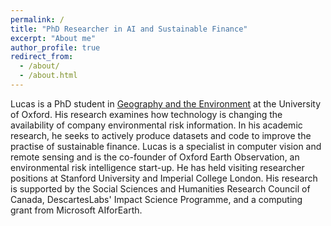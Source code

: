 ```yaml
---
permalink: /
title: "PhD Researcher in AI and Sustainable Finance"
excerpt: "About me"
author_profile: true
redirect_from: 
  - /about/
  - /about.html
---
```


Lucas is a PhD student in [Geography and the Environment](https://www.geog.ox.ac.uk/graduate/research/lkruitwagen.html) at the University of Oxford. His research examines how technology is changing the availability of company environmental risk information. In his academic research, he seeks to actively produce datasets and code to improve the practise of sustainable finance. Lucas is a specialist in computer vision and remote sensing and is the co-founder of Oxford Earth Observation, an environmental risk intelligence start-up. He has held visiting researcher positions at Stanford University and Imperial College London. His research is supported by the Social Sciences and Humanities Research Council of Canada, DescartesLabs' Impact Science Programme, and a computing grant from Microsoft AIforEarth.